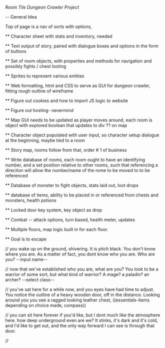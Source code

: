 *Room Tile Dungeon Crawler Project*

-- General Idea


Top of page is a nav of sorts with options, 

** Character sheet with stats and inventory, needed

** Text output of story, paired with dialogue boxes and options in the form of buttons

** Set of room objects, with properties and methods for navigation and possibly fights / chest looting

** Sprites to represent various entities

** Web formatting, html and CSS to serve as GUI for dungeon crawler, fitting rough outline of wireframe

** Figure out cookies and how to import JS logic to website

** Figure out hosting- nevermind

** Map GUI needs to be updated as player moves around, each room is object with explored boolean that updates to div ?? on map 

** Character object populated with user input, so character setup dialogue at the beginning, maybe tied to a room

** Story map, rooms follow from that, order # 1 of business

** Write database of rooms, each room ought to have an identifying number, and a set position relative to other rooms, such that referencing a direction will allow the number/name of the rome to be moved to to be referenced 

** Database of monster to fight objects, stats laid out, loot drops

** database of items, ability to be placed in or referenced from chests and monsters, health potions

** Locked door key system, key object as drop

** Combat -- attack options, turn based, health meter, updates

** Multiple floors, map logic built in for each floor.

** Goal is to escape


// you wake up on the ground, shivering. It is pitch black. You don't know where you are. As a matter of fact, you dont know who you are. Who are you? --input name--

// now that we've established who you are, what are you? You look to be a warrior of some sort, but what kind of warrior? A mage? a paladin? an archer? --select class--

// you've sat here for a while now, and you eyes have had time to adjust. You notice the outline of a heavy wooden door, off in the distance. Looking around you you see a ragged looking leather chest, ((essentials-items depending on choice made, compass))

// you can sit here forever if you'd like, but I dont much like the atmosphere here. how deep underground even are we? It stinks, it's dark and it's cold, and I'd like to get out, and the only way forward I can see is through that door. 

//

